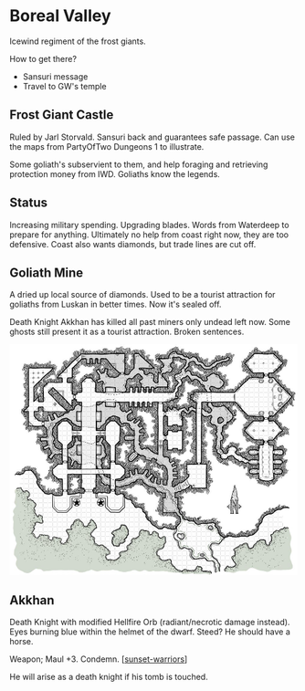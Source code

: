 # Boreal Valley
Icewind regiment of the frost giants.

How to get there?
- Sansuri message
- Travel to GW's temple

## Frost Giant Castle
Ruled by Jarl Storvald.
Sansuri back and guarantees safe passage. Can use the maps from PartyOfTwo Dungeons 1 to illustrate.

Some goliath's subservient to them, and help foraging and retrieving protection money from IWD.
Goliaths know the legends.

## Status
Increasing military spending. Upgrading blades. Words from Waterdeep to prepare for anything.
Ultimately no help from coast right now, they are too defensive.
Coast also wants diamonds, but trade lines are cut off.

## Goliath Mine
A dried up local source of diamonds. Used to be a tourist attraction for goliaths from Luskan in better times.
Now it's sealed off.

Death Knight Akkhan has killed all past miners only undead left now.
Some ghosts still present it as a tourist attraction. Broken sentences.

![](boreal-mine.jpg)

## Akkhan
Death Knight with modified Hellfire Orb (radiant/necrotic damage instead).
Eyes burning blue within the helmet of the dwarf. Steed? He should have a horse.

Weapon; Maul +3. Condemn.
[[sunset-warriors]]

He will arise as a death knight if his tomb is touched.

[//begin]: # "Autogenerated link references for markdown compatibility"
[sunset-warriors]: ../npcs/sunset-warriors "Sunset Warriors"
[//end]: # "Autogenerated link references"
